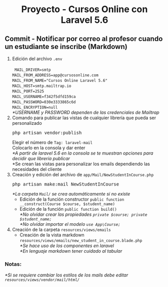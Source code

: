
<!-- Title -->
<h1 align="center">Proyecto - Cursos Online con Laravel 5.6</h1>
<!-- End Title -->

<!-- Commit name -->
<h2>Commit - <strong>Notificar por correo al profesor cuando un estudiante se inscribe (Markdown)</strong></h2>
<!-- End Commit name -->

<!-- Commit instructions -->
<ol>
 <li>
   Edición del archivo <code>.env</code>
   <br>
    <br>
    <code> MAIL_DRIVER=smtp</code>
    <br>
     <code>MAIL_FROM_ADDRESS=app@cursosonline.com</code>
    <br>
     <code>MAIL_FROM_NAME="Cursos Online Laravel 5.6"</code>
    <br>
     <code>MAIL_HOST=smtp.mailtrap.io</code>
    <br>
     <code>MAIL_PORT=2525</code>
    <br>
     <code>MAIL_USERNAME=f342f5dfd159ca</code>
    <br>
     <code>MAIL_PASSWORD=030e3333865c6d</code>
    <br>
     <code>MAIL_ENCRYPTION=null</code>
    <br>
    <em>*USERNAME y PASSWORD dependen de las credenciales de Mailtrap</em>
  </li>
  <li>
    Comando para publicar las vistas de cualquier librería que pueda ser personalizado
    <pre>php artisan vendor:publish</pre>
    Elegir el número de <code>Tag: laravel-mail</code>
    <br>
    Colocarlo en la consola y dar enter
    <br>
    <em>*A partir de laravel 5.6 en la consola se te muestran opciones para decidir que librería publicar</em>
    <br>*Se crean las vistas para personalizar los emails dependiendo las necesidades del cliente
  </li>
  <li>
    Creación y edición del archivo de <code>app/Mail/NewStudentInCourse.php</code>
    <pre>php artisan make:mail NewStudentInCourse</pre>
    <em>*La carpeta <code>Mail/</code> se crea automáticamente si no existe</em>
    <ul>
      <li>
        Edición de la función constructor <code>public function __construct(Course $course, $student_name)</code>
      </li>
      <li>
        Edición de la función <code>public function build()</code>
      </li>
      <em>*No olvidar crear las propiedades <code>private $course; private $student_name;</code></em>
      <br>
      <em>*No olvidar importar el modelo <code>use App\Course;</code></em>
    </ul>
  </li>
  <li>
    Creación de la carpeta <code>resources/views/emails</code>
    <ul>
      <li>
        Creación de la vista markdown <code>resources/views/emails/new_student_in_course.blade.php</code>
        <br>
        <em>*Se hace uso de los componentes en laravel</em>
        <br>
        <em>*En lenguaje markdown tener cuidado al tabular</em>
      </li>
    </ul>
  </li>
</ol>
<!-- End Commit instructions -->

  <!-- Notes -->
  <h3>Notas:</h3>
  <ul>
    
  </ul>

  <em>*Si se requiere cambiar los estilos de los mails debe editar <code>resources/views/vendor/mail/html/</code></em>
  <!-- End notes -->